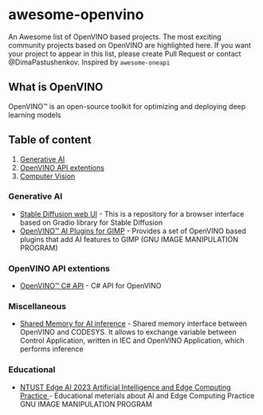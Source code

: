 # awesome-openvino
An Awesome list of OpenVINO based projects. The most exciting community projects based on OpenVINO are highlighted here. If you want your project to appear in this list, please create Pull Request or contact @DimaPastushenkov. 
Inspired by `awesome-oneapi`

## What is OpenVINO 
OpenVINO™ is an open-source toolkit for optimizing and deploying deep learning models

## Table of content 
1. [Generative AI](#Generative-AI)
2. [OpenVINO API extentions](#OpenVINO-API-extentions)
3. [Computer Vision](#Computer-Vision)


### Generative AI 
* [Stable Diffusion web UI](https://github.com/AUTOMATIC1111/stable-diffusion-webui) - This is a repository for a browser interface based on Gradio library for Stable Diffusion
* [OpenVINO™ AI Plugins for GIMP](https://github.com/intel/openvino-ai-plugins-gimp) - Provides a set of OpenVINO based plugins that add AI features to GIMP (GNU IMAGE
MANIPULATION PROGRAM)
  
### OpenVINO API extentions
* [OpenVINO™ C# API](https://github.com/guojin-yan/OpenVINO-CSharp-API) - C# API for OpenVINO

### Miscellaneous
* [Shared Memory for AI inference](https://github.com/aiblockly/aixbroad_code_example) - Shared memory interface between OpenVINO and CODESYS. It allows to exchange variable between Control Application, written in IEC and OpenVINO Application, which performs inference

### Educational
* [NTUST Edge AI 2023 Artificial Intelligence and Edge Computing Practice ](https://github.com/aiblockly/aixbroad_code_example) - Educational meterials about AI and Edge Computing Practice GNU IMAGE
MANIPULATION PROGRAM


